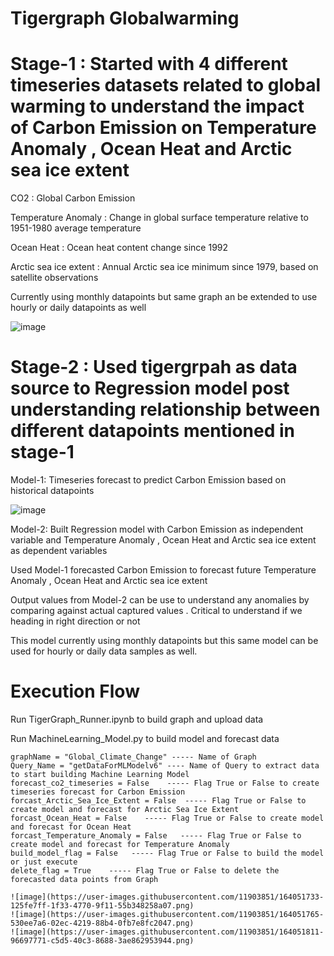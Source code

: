 # Tigergraph Globalwarming


# Stage-1 : Started with 4 different timeseries datasets related to global warming to understand the impact of Carbon Emission on Temperature Anomaly , Ocean Heat and Arctic sea ice extent 

CO2 : Global Carbon Emission

Temperature Anomaly : Change in global surface temperature relative to 1951-1980 average temperature

Ocean Heat : Ocean heat content change since 1992

Arctic sea ice extent : Annual Arctic sea ice minimum since 1979, based on satellite observations

Currently using monthly datapoints but same graph an be extended to use hourly or daily datapoints as well



![image](https://user-images.githubusercontent.com/11903851/164027803-72a04ad8-dfb6-4506-9598-d0e4a1c044c7.png)


# Stage-2 : Used tigergrpah as data source to Regression model post understanding relationship between different datapoints mentioned in stage-1
Model-1: Timeseries forecast to predict Carbon Emission based on historical datapoints 

![image](https://user-images.githubusercontent.com/11903851/164051587-e6bf6666-a8a0-4037-90ce-969e87f22ebd.png)


Model-2: Built Regression model with Carbon Emission as independent variable and Temperature Anomaly , Ocean Heat and Arctic sea ice extent as dependent variables

Used Model-1 forecasted Carbon Emission to forecast future Temperature Anomaly , Ocean Heat and Arctic sea ice extent

Output values from Model-2 can be use to understand any anomalies by comparing against actual captured values . Critical to understand if we heading in right direction or not

This model currently using monthly datapoints but this same model can be used for hourly or daily data samples as well.

# Execution Flow

Run TigerGraph_Runner.ipynb to build graph and upload data

Run MachineLearning_Model.py to build model and forecast data

    graphName = "Global_Climate_Change" ----- Name of Graph
    Query_Name = "getDataForMLModelv6" ---- Name of Query to extract data to start building Machine Learning Model 
    forecast_co2_timeseries = False    ----- Flag True or False to create timeseries forecast for Carbon Emission
    forcast_Arctic_Sea_Ice_Extent = False  ----- Flag True or False to create model and forecast for Arctic Sea Ice Extent
    forcast_Ocean_Heat = False    ----- Flag True or False to create model and forecast for Ocean Heat
    forcast_Temperature_Anomaly = False   ----- Flag True or False to create model and forecast for Temperature Anomaly
    build_model_flag = False   ----- Flag True or False to build the model or just execute
    delete_flag = True    ----- Flag True or False to delete the forecasted data points from Graph
    
    ![image](https://user-images.githubusercontent.com/11903851/164051733-125fe7ff-1f33-4770-9f11-55b348258a07.png)
    ![image](https://user-images.githubusercontent.com/11903851/164051765-530ee7a6-02ec-4219-88b4-0fb7e8fc2047.png)
    ![image](https://user-images.githubusercontent.com/11903851/164051811-96697771-c5d5-40c3-8688-3ae862953944.png)



